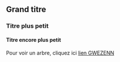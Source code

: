 ## Grand titre
### Titre plus petit
#### Titre encore plus petit

Pour voir un arbre, cliquez ici [lien GWEZENN](https://fr.wikipedia.org/wiki/Arbre)

